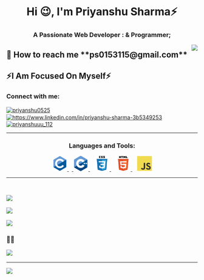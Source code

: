 <h1 align="center">Hi 😉, I'm Priyanshu Sharma⚡</h1>
<h3 align="center">A Passionate Web Developer : & Programmer;</h3>
<img align="right" src="https://blog.imarticus.org/wp-content/uploads/2019/02/ia.gif" hieght="100px">
<h2> 🔗 How to reach me **ps0153115@gmail.com**</h2>
<h2>⚡I Am Focused On Myself⚡</h2>

<h3 align="left">Connect with me:</h3>
<p align="left">
<a href="https://twitter.com/priyanshu0525" target="blank"><img align="center" src="https://raw.githubusercontent.com/rahuldkjain/github-profile-readme-generator/master/src/images/icons/Social/twitter.svg" alt="priyanshu0525" height="30" width="40" /></a>
<a href="https://linkedin.com/in/https://www.linkedin.com/in/priyanshu-sharma-3b5349253" target="blank"><img align="center" src="https://raw.githubusercontent.com/rahuldkjain/github-profile-readme-generator/master/src/images/icons/Social/linked-in-alt.svg" alt="https://www.linkedin.com/in/priyanshu-sharma-3b5349253" height="30" width="40" /></a>
<a href="https://instagram.com/priyanshuuu_112" target="blank"><img align="center" src="https://raw.githubusercontent.com/rahuldkjain/github-profile-readme-generator/master/src/images/icons/Social/instagram.svg" alt="priyanshuuu_112" height="30" width="40" /></a>
</p>
<hr>
<h3 align="center">Languages and Tools:</h3>
<p align="center"> <a href="https://www.cprogramming.com/" target="_blank" rel="noreferrer"> <img src="https://raw.githubusercontent.com/devicons/devicon/master/icons/c/c-original.svg" alt="c" width="40" height="40"/> </a> &nbsp&nbsp<a href="https://www.w3schools.com/cpp/" target="_blank" rel="noreferrer"> <img src="https://raw.githubusercontent.com/devicons/devicon/master/icons/cplusplus/cplusplus-original.svg" alt="cplusplus" width="40" height="40"/> </a>&nbsp&nbsp <a href="https://www.w3schools.com/css/" target="_blank" rel="noreferrer"> <img src="https://raw.githubusercontent.com/devicons/devicon/master/icons/css3/css3-original-wordmark.svg" alt="css3" width="40" height="40"/> </a>&nbsp&nbsp <a href="https://www.w3.org/html/" target="_blank" rel="noreferrer"> <img src="https://raw.githubusercontent.com/devicons/devicon/master/icons/html5/html5-original-wordmark.svg" alt="html5" width="40" height="40"/> </a>&nbsp&nbsp <a href="https://developer.mozilla.org/en-US/docs/Web/JavaScript" target="_blank" rel="noreferrer"> <img src="https://raw.githubusercontent.com/devicons/devicon/master/icons/javascript/javascript-original.svg" alt="javascript" width="40" height="40"/> </a> </p>
<hr>
<br>

![](https://github-readme-stats.vercel.app/api?username=Priyanshu525&theme=nightowl&hide_border=false&include_all_commits=false&count_private=false)<br/>

![](https://github-readme-streak-stats.herokuapp.com/?user=Priyanshu525&theme=nightowl&hide_border=false)<br/>

![](https://github-readme-stats.vercel.app/api/top-langs/?username=Priyanshu525&theme=nightowl&hide_border=false&include_all_commits=false&count_private=false&layout=compact)



### 💫💫
![](https://quotes-github-readme.vercel.app/api?type=vetical&theme=tokyonight)

---
[![](https://visitcount.itsvg.in/api?id=Priyanshu525&icon=0&color=0)](https://visitcount.itsvg.in)

<!-- Proudly created with GPRM ( https://gprm.itsvg.in ) -->

